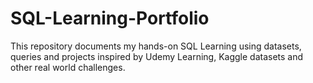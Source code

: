 # SQL-Learning-Portfolio
This repository documents my hands-on SQL Learning using datasets, queries and projects inspired by Udemy Learning, Kaggle datasets and other real world challenges.

